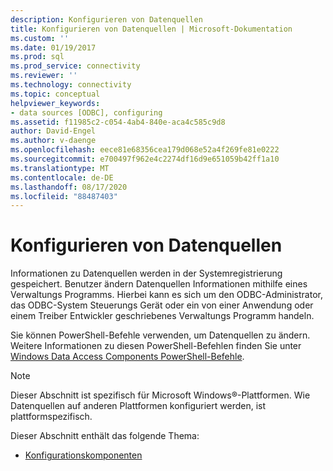 ```yaml
---
description: Konfigurieren von Datenquellen
title: Konfigurieren von Datenquellen | Microsoft-Dokumentation
ms.custom: ''
ms.date: 01/19/2017
ms.prod: sql
ms.prod_service: connectivity
ms.reviewer: ''
ms.technology: connectivity
ms.topic: conceptual
helpviewer_keywords:
- data sources [ODBC], configuring
ms.assetid: f11985c2-c054-4ab4-840e-aca4c585c9d8
author: David-Engel
ms.author: v-daenge
ms.openlocfilehash: eece81e68356cea179d068e52a4f269fe81e0222
ms.sourcegitcommit: e700497f962e4c2274df16d9e651059b42ff1a10
ms.translationtype: MT
ms.contentlocale: de-DE
ms.lasthandoff: 08/17/2020
ms.locfileid: "88487403"
---
```

# <a name="configuring-data-sources"></a>Konfigurieren von Datenquellen
Informationen zu Datenquellen werden in der Systemregistrierung gespeichert. Benutzer ändern Datenquellen Informationen mithilfe eines Verwaltungs Programms. Hierbei kann es sich um den ODBC-Administrator, das ODBC-System Steuerungs Gerät oder ein von einer Anwendung oder einem Treiber Entwickler geschriebenes Verwaltungs Programm handeln.  
  
 Sie können PowerShell-Befehle verwenden, um Datenquellen zu ändern. Weitere Informationen zu diesen PowerShell-Befehlen finden Sie unter [Windows Data Access Components PowerShell-Befehle](https://msdn.microsoft.com/library/windows/desktop/jj134064.aspx).  
  
> [!NOTE]  
>  Dieser Abschnitt ist spezifisch für Microsoft Windows®-Plattformen. Wie Datenquellen auf anderen Plattformen konfiguriert werden, ist plattformspezifisch.  
  
 Dieser Abschnitt enthält das folgende Thema:  
  
-   [Konfigurationskomponenten](../../../odbc/reference/install/configuration-components.md)
